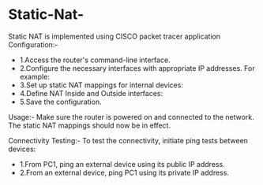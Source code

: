 # Static-Nat-
Static NAT is implemented using CISCO packet tracer application
Configuration:-

+ 1.Access the router's command-line interface.
+ 2.Configure the necessary interfaces with appropriate IP addresses. For example:
+ 3.Set up static NAT mappings for internal devices:
+ 4.Define NAT Inside and Outside interfaces:
+ 5.Save the configuration.

Usage:-
Make sure the router is powered on and connected to the network. The static NAT mappings should now be in effect.

Connectivity Testing:-
To test the connectivity, initiate ping tests between devices:
+ 1.From PC1, ping an external device using its public IP address.
+ 2.From an external device, ping PC1 using its private IP address.

